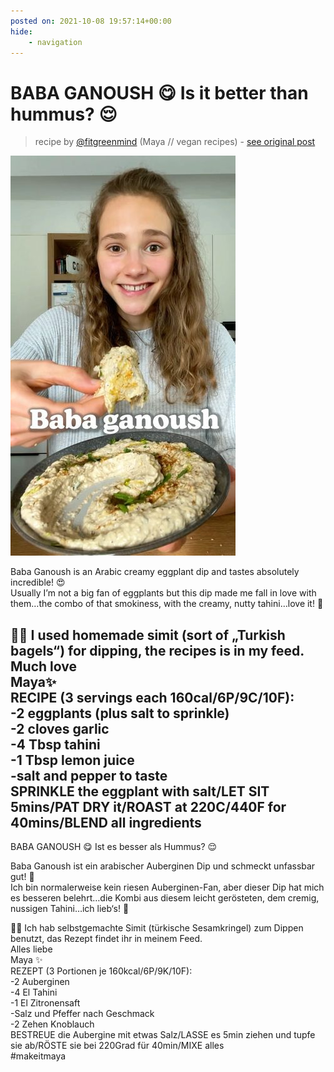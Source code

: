 ```yaml
---
posted on: 2021-10-08 19:57:14+00:00
hide:
    - navigation
---
```


# BABA GANOUSH 😋 Is it better than hummus? 😌 

> recipe by [@fitgreenmind](https://www.instagram.com/fitgreenmind/) 
(Maya // vegan recipes) - [see original post](https://instagram.com/p/CUx7ZS7AlDM)

![](../img/fitgreenmind_08-10-2021_1910.png)

  
Baba Ganoush is an Arabic creamy eggplant dip and tastes absolutely incredible! 😍  
Usually I’m not a big fan of eggplants but this dip made me fall in love with them…the combo of that smokiness, with the creamy, nutty tahini…love it! 🥰  
  
👩‍🍳 I used homemade simit (sort of „Turkish bagels“) for dipping, the recipes is in my feed.   
Much love  
Maya✨  
RECIPE (3 servings each 160cal/6P/9C/10F):  
-2 eggplants (plus salt to sprinkle)  
-2 cloves garlic  
-4 Tbsp tahini  
-1 Tbsp lemon juice  
-salt and pepper to taste  
SPRINKLE the eggplant with salt/LET SIT 5mins/PAT DRY it/ROAST at 220C/440F for 40mins/BLEND all ingredients  
-  
BABA GANOUSH 😋 Ist es besser als Hummus? 😌  
  
Baba Ganoush ist ein arabischer Auberginen Dip und schmeckt unfassbar gut! 🥰  
Ich bin normalerweise kein riesen Auberginen-Fan, aber dieser Dip hat mich es besseren belehrt…die Kombi aus diesem leicht gerösteten, dem cremig, nussigen Tahini…ich lieb‘s! 🥰  
  
👩‍🍳 Ich hab selbstgemachte Simit (türkische Sesamkringel) zum Dippen benutzt, das Rezept findet ihr in meinem Feed.  
Alles liebe  
Maya ✨  
REZEPT (3 Portionen je 160kcal/6P/9K/10F):  
-2 Auberginen  
-4 El Tahini  
-1 El Zitronensaft   
-Salz und Pfeffer nach Geschmack   
-2 Zehen Knoblauch   
BESTREUE die Aubergine mit etwas Salz/LASSE es 5min ziehen und tupfe sie ab/RÖSTE sie bei 220Grad für 40min/MIXE alles  
\#makeitmaya   
